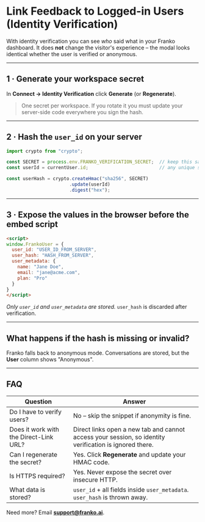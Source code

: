 # Link Feedback to Logged-in Users (Identity Verification)

With identity verification you can see *who* said what in your Franko dashboard. It does **not** change the visitor's experience – the modal looks identical whether the user is verified or anonymous.

---

## 1 · Generate your workspace secret

In **Connect → Identity Verification** click **Generate** (or **Regenerate**).

> One secret per workspace. If you rotate it you must update your server-side code everywhere you sign the hash.

---

## 2 · Hash the `user_id` on your server

```js
import crypto from "crypto";

const SECRET = process.env.FRANKO_VERIFICATION_SECRET;  // keep this safe!
const userId = currentUser.id;                          // any unique string/UUID

const userHash = crypto.createHmac("sha256", SECRET)
                       .update(userId)
                       .digest("hex");
```

---

## 3 · Expose the values in the browser **before** the embed script

```html
<script>
window.FrankoUser = {
  user_id: "USER_ID_FROM_SERVER",
  user_hash: "HASH_FROM_SERVER",
  user_metadata: {
    name: "Jane Doe",
    email: "jane@acme.com",
    plan: "Pro"
  }
}
</script>
```

*Only `user_id` and `user_metadata` are stored.* `user_hash` is discarded after verification.

---

## What happens if the hash is missing or invalid?

Franko falls back to anonymous mode. Conversations are stored, but the **User** column shows "Anonymous".

---

## FAQ

| Question | Answer |
|----------|--------|
| Do I have to verify users? | No – skip the snippet if anonymity is fine. |
| Does it work with the Direct-Link URL? | Direct links open a new tab and cannot access your session, so identity verification is ignored there. |
| Can I regenerate the secret? | Yes. Click **Regenerate** and update your HMAC code. |
| Is HTTPS required? | Yes. Never expose the secret over insecure HTTP. |
| What data is stored? | `user_id` + all fields inside `user_metadata`. `user_hash` is thrown away. |

Need more? Email **support@franko.ai**. 